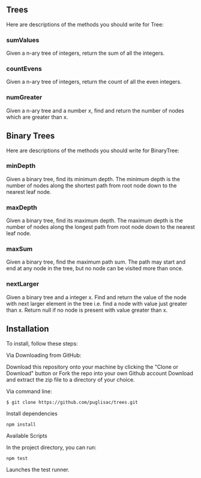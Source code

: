 ## Trees

Here are descriptions of the methods you should write for Tree:

### sumValues
Given a n-ary tree of integers, return the sum of all the integers.

### countEvens
Given a n-ary tree of integers, return the count of all the even integers.

### numGreater
Given a n-ary tree and a number x, find and return the number of nodes which are greater than x.

## Binary Trees
Here are descriptions of the methods you should write for BinaryTree:

### minDepth
Given a binary tree, find its minimum depth. The minimum depth is the number of nodes along the shortest path from root node down to the nearest leaf node.

### maxDepth
Given a binary tree, find its maximum depth. The maximum depth is the number of nodes along the longest path from root node down to the nearest leaf node.

### maxSum
Given a binary tree, find the maximum path sum. The path may start and end at any node in the tree, but no node can be visited more than once.

### nextLarger
Given a binary tree and a integer x. Find and return the value of the node with next larger element in the tree i.e. find a node with value just greater than x. Return null if no node is present with value greater than x.


## Installation
To install, follow these steps:

Via Downloading from GitHub:

Download this repository onto your machine by clicking the "Clone or Download" button or Fork the repo into your own Github account
Download and extract the zip file to a directory of your choice.  

Via command line:

`$ git clone https://github.com/puglisac/trees.git`  

Install dependencies

`npm install`  

Available Scripts  

In the project directory, you can run:    

`npm test`

Launches the test runner.
